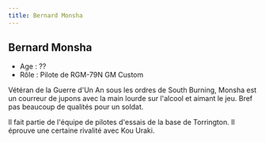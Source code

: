 ```yaml
---
title: Bernard Monsha
---
```


Bernard Monsha
--------------


* Age : ??
* Rôle : Pilote de RGM-79N GM Custom


Vétéran de la Guerre d'Un An sous les ordres de South Burning, Monsha est un courreur de jupons avec la main lourde sur l'alcool et aimant le jeu. Bref pas beaucoup de qualités pour un soldat.


Il fait partie de l'équipe de pilotes d'essais de la base de Torrington. Il éprouve une certaine rivalité avec Kou Uraki.

